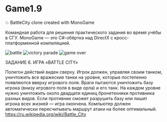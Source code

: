 # Game1.9
💥 BattleCity clone created with MonoGame

Командная работа для решения практического задания во время учёбы в СГУ.
MonoGame — это C#-обёртка над DirectX с кросс-платформенной компиляцией.

![battle](https://sun9-25.userapi.com/impf/c636521/v636521474/aee1/PQWNkiWC2hE.jpg?size=502x532&quality=96&sign=4bf294879690b64a2532f19b60c37732&type=album)
![victory parade](https://sun9-7.userapi.com/impf/c636521/v636521474/aee8/rd-32g9jzsI.jpg?size=502x532&quality=96&sign=c733f0c7cf73006a165de29af444a817&type=album)
![game over](https://sun9-18.userapi.com/impf/c636521/v636521474/aeef/QEAXrrIVmcw.jpg?size=466x316&quality=96&sign=769d33519475b9287570a007516499a1&type=album)

ЗАДАНИЕ 6. ИГРА «BATTLE CITY»

Полигон действий виден сверху. Игрок должен, управляя своим танком, уничтожить все вражеские танки на уровне, которые постепенно появляются вверху игрового поля. Враги пытаются уничтожить базу игрока (внизу игрового поля в виде орла) и его танк. На каждом уровне нужно уничтожить около двадцати единиц бронетехники противника разных видов. Если противник сможет разрушить базу или лишит игрока всех жизней — игра окончена. Компьютер должен автоматически пересчитывать маршрут атаки на более оптимальный.
https://ru.wikipedia.org/wiki/Battle_City
